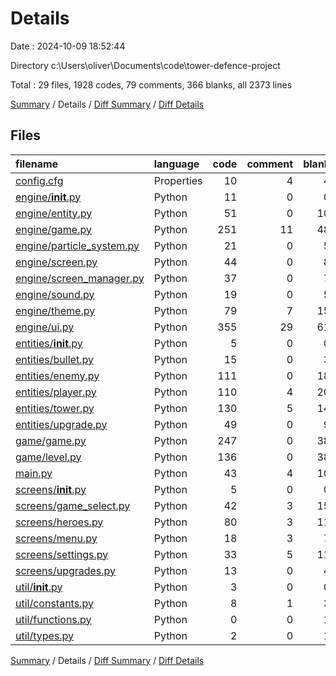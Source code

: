 # Details

Date : 2024-10-09 18:52:44

Directory c:\\Users\\oliver\\Documents\\code\\tower-defence-project

Total : 29 files,  1928 codes, 79 comments, 366 blanks, all 2373 lines

[Summary](results.md) / Details / [Diff Summary](diff.md) / [Diff Details](diff-details.md)

## Files
| filename | language | code | comment | blank | total |
| :--- | :--- | ---: | ---: | ---: | ---: |
| [config.cfg](/config.cfg) | Properties | 10 | 4 | 4 | 18 |
| [engine/__init__.py](/engine/__init__.py) | Python | 11 | 0 | 0 | 11 |
| [engine/entity.py](/engine/entity.py) | Python | 51 | 0 | 10 | 61 |
| [engine/game.py](/engine/game.py) | Python | 251 | 11 | 48 | 310 |
| [engine/particle_system.py](/engine/particle_system.py) | Python | 21 | 0 | 5 | 26 |
| [engine/screen.py](/engine/screen.py) | Python | 44 | 0 | 8 | 52 |
| [engine/screen_manager.py](/engine/screen_manager.py) | Python | 37 | 0 | 7 | 44 |
| [engine/sound.py](/engine/sound.py) | Python | 19 | 0 | 5 | 24 |
| [engine/theme.py](/engine/theme.py) | Python | 79 | 7 | 15 | 101 |
| [engine/ui.py](/engine/ui.py) | Python | 355 | 29 | 61 | 445 |
| [entities/__init__.py](/entities/__init__.py) | Python | 5 | 0 | 0 | 5 |
| [entities/bullet.py](/entities/bullet.py) | Python | 15 | 0 | 3 | 18 |
| [entities/enemy.py](/entities/enemy.py) | Python | 111 | 0 | 18 | 129 |
| [entities/player.py](/entities/player.py) | Python | 110 | 4 | 20 | 134 |
| [entities/tower.py](/entities/tower.py) | Python | 130 | 5 | 14 | 149 |
| [entities/upgrade.py](/entities/upgrade.py) | Python | 49 | 0 | 9 | 58 |
| [game/game.py](/game/game.py) | Python | 247 | 0 | 38 | 285 |
| [game/level.py](/game/level.py) | Python | 136 | 0 | 38 | 174 |
| [main.py](/main.py) | Python | 43 | 4 | 10 | 57 |
| [screens/__init__.py](/screens/__init__.py) | Python | 5 | 0 | 0 | 5 |
| [screens/game_select.py](/screens/game_select.py) | Python | 42 | 3 | 15 | 60 |
| [screens/heroes.py](/screens/heroes.py) | Python | 80 | 3 | 11 | 94 |
| [screens/menu.py](/screens/menu.py) | Python | 18 | 3 | 7 | 28 |
| [screens/settings.py](/screens/settings.py) | Python | 33 | 5 | 11 | 49 |
| [screens/upgrades.py](/screens/upgrades.py) | Python | 13 | 0 | 4 | 17 |
| [util/__init__.py](/util/__init__.py) | Python | 3 | 0 | 0 | 3 |
| [util/constants.py](/util/constants.py) | Python | 8 | 1 | 3 | 12 |
| [util/functions.py](/util/functions.py) | Python | 0 | 0 | 1 | 1 |
| [util/types.py](/util/types.py) | Python | 2 | 0 | 1 | 3 |

[Summary](results.md) / Details / [Diff Summary](diff.md) / [Diff Details](diff-details.md)